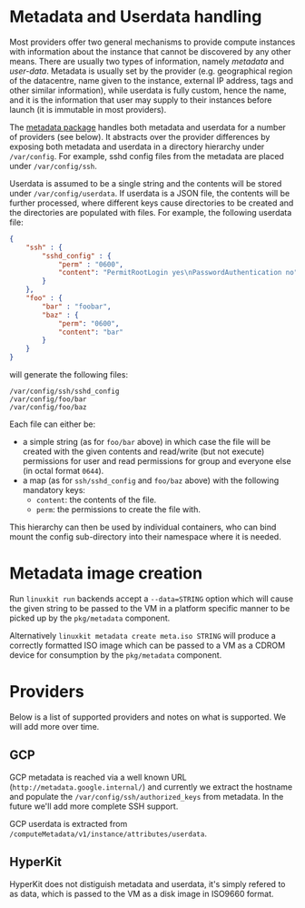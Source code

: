 # Metadata and Userdata handling

Most providers offer two general mechanisms to provide compute instances
with information about the instance that cannot be discovered by any other
means. There are usually two types of information, namely _metadata_ and
_user-data_.  Metadata is usually set by the provider (e.g. geographical
region of the datacentre, name given to the instance, external IP address,
tags and other similar information), while userdata is fully custom,
hence the name, and it is the information that user may supply to their
instances before launch (it is immutable in most providers).

The [metadata package](../pkg/metadata/) handles both metadata and
userdata for a number of providers (see below).  It abstracts over
the provider differences by exposing both metadata and userdata in
a directory hierarchy under `/var/config`.  For example, sshd config
files from the metadata are placed under `/var/config/ssh`.

Userdata is assumed to be a single string and the contents will be
stored under `/var/config/userdata`.  If userdata is a JSON file, the
contents will be further processed, where different keys cause
directories to be created and the directories are populated with files.
For example, the following userdata file:
```JSON
{
    "ssh" : {
        "sshd_config" : {
            "perm" : "0600",
            "content": "PermitRootLogin yes\nPasswordAuthentication no"
        }
    },
    "foo" : {
        "bar" : "foobar",
        "baz" : {
            "perm": "0600",
            "content": "bar"
        }
    }
}
```
will generate the following files:
```
/var/config/ssh/sshd_config
/var/config/foo/bar
/var/config/foo/baz
```

Each file can either be:

- a simple string (as for `foo/bar` above) in which case the file will
  be created with the given contents and read/write (but not execute)
  permissions for user and read permissions for group and everyone else (in octal format `0644`).
- a map (as for `ssh/sshd_config` and `foo/baz` above) with the
  following mandatory keys:
  - `content`: the contents of the file.
  - `perm`: the permissions to create the file with.

This hierarchy can then be used by individual containers, who can bind
mount the config sub-directory into their namespace where it is
needed.

# Metadata image creation

Run `linuxkit run` backends accept a `--data=STRING` option which will
cause the given string to be passed to the VM in a platform specific
manner to be picked up by the `pkg/metadata` component.

Alternatively `linuxkit metadata create meta.iso STRING` will produce
a correctly formatted ISO image which can be passed to a VM as a CDROM
device for consumption by the `pkg/metadata` component.

# Providers

Below is a list of supported providers and notes on what is supported. We will add more over time.


## GCP

GCP metadata is reached via a well known URL
(`http://metadata.google.internal/`) and currently
we extract the hostname and populate the
`/var/config/ssh/authorized_keys` from metadata. In the future we'll
add more complete SSH support.

GCP userdata is extracted from `/computeMetadata/v1/instance/attributes/userdata`.


## HyperKit

HyperKit does not distiguish metadata and userdata, it's simply
refered to as data, which is passed to the VM as a disk image
in ISO9660 format.

